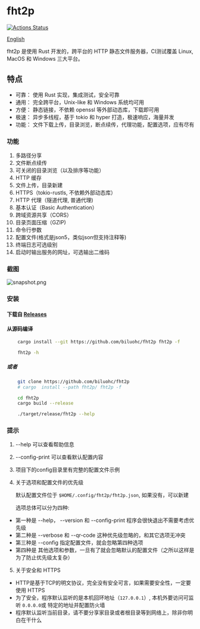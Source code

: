 # fht2p
[![Actions Status](https://github.com/biluohc/fht2p/workflows/CI/badge.svg)](https://github.com/biluohc/fht2p/actions)

[English](https://github.com/biluohc/fht2p/blob/master/readme.md)

fht2p 是使用 Rust 开发的，跨平台的 HTTP 静态文件服务器，CI测试覆盖 Linux, MacOS 和 Windows 三大平台。

## 特点
- 可靠： 使用 Rust 实现，集成测试，安全可靠
- 通用： 完全跨平台，Unix-like 和 Windows 系统均可用
- 方便： 静态链接，不依赖 openssl 等外部动态库，下载即可用
- 极速： 异步多线程，基于 tokio 和 hyper 打造，极速响应，海量并发
- 功能： 文件下载上传，目录浏览，断点续传，代理功能，配置选项，应有尽有

### 功能
1. 多路径分享
1. 文件断点续传
1. 可关闭的目录浏览（以及排序等功能）
1. HTTP 缓存
1. 文件上传，目录新建
1. HTTPS（tokio-rustls, 不依赖外部动态库）
1. HTTP 代理（隧道代理, 普通代理)
1. 基本认证（Basic Authentication）
1. 跨域资源共享（CORS）
1. 目录页面压缩（GZIP)
1. 命令行参数
1. 配置文件(格式是json5，类似json但支持注释等)
1. 终端日志可选级别
1. 启动时输出服务的网址，可选输出二维码

### 截图

![snapshot.png](https://raw.githubusercontent.com/biluohc/fht2p/master/config/assets/snapshot.png)

### 安装

#### 下载自 [Releases](https://github.com/biluohc/fht2p/releases)

#### 从源码编译
```sh
    cargo install --git https://github.com/biluohc/fht2p fht2p -f

    fht2p -h
```
##### 或者
```sh
    git clone https://github.com/biluohc/fht2p
    # cargo  install --path fht2p/ fht2p -f

    cd fht2p
    cargo build --release

    ./target/release/fht2p --help
```

### 提示
1. --help 可以查看帮助信息
1. --config-print 可以查看默认配置内容
1. 项目下的config目录里有完整的配置文件示例

2. 关于选项和配置文件的优先级

    默认配置文件位于 `$HOME/.config/fht2p/fht2p.json`, 如果没有，可以新建

    选项总体可以分为四种:
- 第一种是 --help， --version 和 --config-print 程序会很快退出不需要考虑优先级
- 第二种是 --verbose 和 --qr-code 这种优先级忽略的，和其它选项无冲突
- 第三种是 --config 指定配置文件，就会忽略第四种选项
- 第四种是 其他选项和参数，一旦有了就会忽略默认的配置文件（之所以这样是为了防止优先级太复杂）

5. 关于安全和 HTTPS

- HTTP是基于TCP的明文协议，完全没有安全可言，如果需要安全性，一定要使用 HTTPS
- 为了安全，程序默认监听的是本机回环地址（`127.0.0.1`）, 本机外要访问可监听 `0.0.0.0`或 特定的地址并配置防火墙
- 程序默认监听当前目录，请不要分享家目录或者根目录等到网络上，除非你明白在干什么
